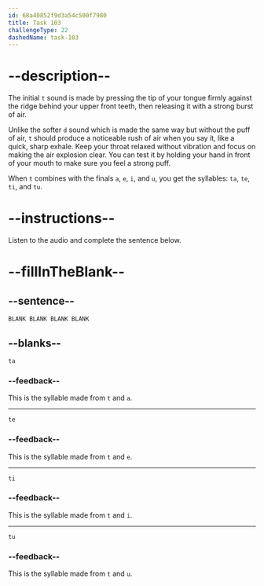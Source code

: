 ```yaml
---
id: 68a40852f9d3a54c500f7980
title: Task 103
challengeType: 22
dashedName: task-103
---
```


<!-- (Audio) A: t, ta, te, ti, tu -->

# --description--

The initial `t` sound is made by pressing the tip of your tongue firmly against the ridge behind your upper front teeth, then releasing it with a strong burst of air.

Unlike the softer `d` sound which is made the same way but without the puff of air, `t` should produce a noticeable rush of air when you say it, like a quick, sharp exhale. Keep your throat relaxed without vibration and focus on making the air explosion clear. You can test it by holding your hand in front of your mouth to make sure you feel a strong puff.

When `t` combines with the finals `a`, `e`, `i`, and `u`, you get the syllables: `ta`, `te`, `ti`, and `tu`.

# --instructions--

Listen to the audio and complete the sentence below.

# --fillInTheBlank--

## --sentence--

`BLANK BLANK BLANK BLANK`

## --blanks--

`ta`

### --feedback--

This is the syllable made from `t` and `a`.

---

`te`

### --feedback--

This is the syllable made from `t` and `e`.

---

`ti`

### --feedback--

This is the syllable made from `t` and `i`.

---

`tu`

### --feedback--

This is the syllable made from `t` and `u`.
